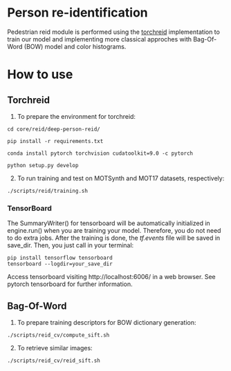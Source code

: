 # Person re-identification

Pedestrian reid module is performed using the [torchreid](https://github.com/KaiyangZhou/deep-person-reid/tree/master/torchreid) implementation to train our model and implementing more classical approches with Bag-Of-Word (BOW) model and color histograms.

# How to use

## Torchreid

1. To prepare the environment for torchreid:

```
cd core/reid/deep-person-reid/

pip install -r requirements.txt

conda install pytorch torchvision cudatoolkit=9.0 -c pytorch

python setup.py develop

```

2. To run training and test on MOTSynth and MOT17 datasets, respectively:

```
./scripts/reid/training.sh
```

### TensorBoard

The SummaryWriter() for tensorboard will be automatically initialized in engine.run() when you are training your model. Therefore, you do not need to do extra jobs. After the training is done, the _tf.events_ file will be saved in save_dir. Then, you just call in your terminal:

```
pip install tensorflow tensorboard
tensorboard --logdir=your_save_dir
```

Access tensorboard visiting http://localhost:6006/ in a web browser.
See pytorch tensorboard for further information.

## Bag-Of-Word

1. To prepare training descriptors for BOW dictionary generation:

```
./scripts/reid_cv/compute_sift.sh
```

2. To retrieve similar images:

```
./scripts/reid_cv/reid_sift.sh
```
